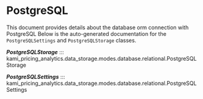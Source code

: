 # PostgreSQL

This document provides details about the database orm connection with PostgreSQL Below is the auto-generated documentation for the `PostgreSQLSettings`
and `PostgreSQLStorage` classes.

__*PostgreSQLStorage*__
::: kami_pricing_analytics.data_storage.modes.database.relational.PostgreSQLStorage

__*PostgreSQLSettings*__
::: kami_pricing_analytics.data_storage.modes.database.relational.PostgreSQLSettings
